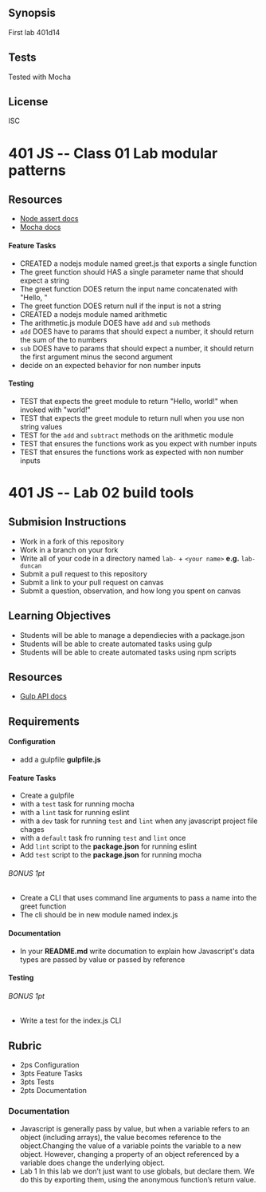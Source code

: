 ## Synopsis
First lab 401d14

## Tests

Tested with Mocha

## License

ISC


401 JS -- Class 01 Lab modular patterns
===

## Resources  
* [Node assert docs](https://nodejs.org/dist/latest-v4.x/docs/api/assert.html)
* [Mocha docs](http://mochajs.org/#getting-started)

#### Feature Tasks  
* CREATED a nodejs module named greet.js that exports a single function
 * The greet function should HAS a single parameter name that should expect a string
 * The greet function DOES return the input name concatenated with "Hello, "
 * The greet function DOES return null if the input is not a string
* CREATED a nodejs module named arithmetic
 * The arithmetic.js module DOES have `add` and `sub` methods
 * `add` DOES have to params that should expect a number, it should return the sum of the to numbers
 * `sub` DOES have to params that should expect a number, it should return the first argument minus the second argument
 * decide on an expected behavior for non number inputs

#### Testing  
* TEST that expects the greet module to return "Hello, world!" when invoked with "world!"
* TEST that expects the greet module to return null when you use non string values
* TEST for the `add` and `subtract` methods on the arithmetic module
 * TEST that ensures the functions work as you expect with number inputs
 * TEST that ensures the functions work as expected with non number inputs

 401 JS -- Lab 02 build tools
===

## Submision Instructions
  * Work in a fork of this repository
  * Work in a branch on your fork
  * Write all of your code in a directory named `lab-` + `<your name>` **e.g.** `lab-duncan`
  * Submit a pull request to this repository
  * Submit a link to your pull request on canvas
  * Submit a question, observation, and how long you spent on canvas  

## Learning Objectives  
* Students will be able to manage a dependiecies with a package.json
* Students will be able to create automated tasks using gulp
* Students will be able to create automated tasks using npm scripts

## Resources  
* [Gulp API docs](https://github.com/gulpjs/gulp/blob/master/docs/API.md)  

## Requirements  
#### Configuration  
* add a gulpfile **gulpfile.js**

#### Feature Tasks  
* Create a gulpfile
 * with a `test` task for running mocha
 * with a `lint` task for running eslint
 * with a `dev` task for running `test` and `lint` when any javascript project file chages
 * with a `default` task fro running `test` and `lint` once
* Add `lint` script to the **package.json** for running eslint
* Add `test` script to the **package.json** for running mocha

###### BONUS 1pt
* Create a CLI that uses command line arguments to pass a name into the greet function
 * The cli should be in new module named index.js

####  Documentation  
* In your **README.md** write documation to explain how Javascript's data types are passed by value or passed by reference

#### Testing  
###### BONUS 1pt
* Write a test for the index.js CLI

## Rubric  
* 2ps Configuration
* 3pts Feature Tasks
* 3pts Tests
* 2pts Documentation

### Documentation
* Javascript is generally pass by value, but when a variable refers to an object (including arrays), the value becomes reference to the object.Changing the value of a variable points the variable to a new object. However, changing a property of an object referenced by a variable does change the underlying object.
* Lab 1 In this lab we don’t just want to use globals, but declare them. We do this by exporting them, using the anonymous function’s return value. 
